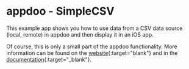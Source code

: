 # appdoo - SimpleCSV

This example app shows you how to use data from a CSV data source (local, remote) in appdoo and then display it in an iOS app.

Of course, this is only a small part of the appdoo functionality. More information can be found on the [website](https://www.mamp.info/appdoo/en/){:target="blank"} and in the [documentation](http://documentation.mamp.info/appdoo/en/Mac/){:target="_blank"}.
